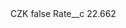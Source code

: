 <?xml version="1.0" encoding="UTF-8"?>
<CustomMetadata xmlns="http://soap.sforce.com/2006/04/metadata" xmlns:xsi="http://www.w3.org/2001/XMLSchema-instance" xmlns:xsd="http://www.w3.org/2001/XMLSchema">
    <label>CZK</label>
    <protected>false</protected>
    <values>
        <field>Rate__c</field>
        <value xsi:type="xsd:double">22.662</value>
    </values>
</CustomMetadata>
